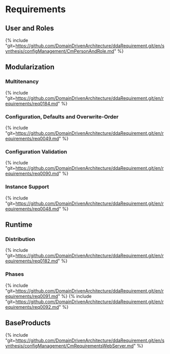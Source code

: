 # Requirements

## User and Roles
{% include "git+https://github.com/DomainDrivenArchitecture/ddaRequirement.git/en/synthesis/configManagement/CmPersonAndRole.md" %}
   
## Modularization
### Multitenancy
{% include "git+https://github.com/DomainDrivenArchitecture/ddaRequirement.git/en/requirements/req0184.md" %}

### Configuration, Defaults and Overwrite-Order
{% include "git+https://github.com/DomainDrivenArchitecture/ddaRequirement.git/en/requirements/req0049.md" %}

### Configuration Validation
{% include "git+https://github.com/DomainDrivenArchitecture/ddaRequirement.git/en/requirements/req0090.md" %}

### Instance Support
{% include "git+https://github.com/DomainDrivenArchitecture/ddaRequirement.git/en/requirements/req0048.md" %}

   
## Runtime
### Distribution
{% include "git+https://github.com/DomainDrivenArchitecture/ddaRequirement.git/en/requirements/req0182.md" %}

### Phases
{% include "git+https://github.com/DomainDrivenArchitecture/ddaRequirement.git/en/requirements/req0091.md" %}
{% include "git+https://github.com/DomainDrivenArchitecture/ddaRequirement.git/en/requirements/req0092.md" %}
    
## BaseProducts
{% include "git+https://github.com/DomainDrivenArchitecture/ddaRequirement.git/en/synthesis/configManagement/CmRequirementsWebServer.md" %}




